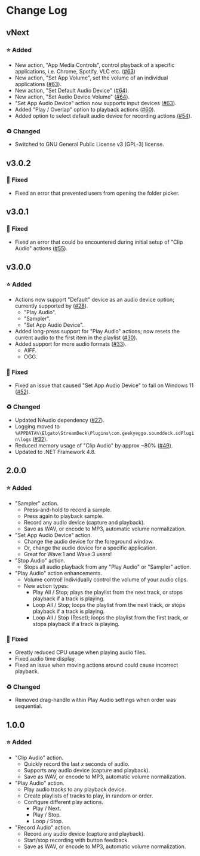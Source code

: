 # Change Log

## vNext

### ⭐ Added

- New action, "App Media Controls", control playback of a specific applications, i.e. Chrome, Spotify, VLC etc. ([#63](https://github.com/GeekyEggo/SoundDeck/issues/63))
- New action, "Set App Volume", set the volume of an individual applications ([#63](https://github.com/GeekyEggo/SoundDeck/issues/63)).
- New action, "Set Default Audio Device" ([#64](https://github.com/GeekyEggo/SoundDeck/issues/64)).
- New action, "Set Audio Device Volume" ([#64](https://github.com/GeekyEggo/SoundDeck/issues/64)).
- "Set App Audio Device" action now supports input devices ([#63](https://github.com/GeekyEggo/SoundDeck/issues/63)). 
- Added "Play / Overlap" option to playback actions ([#60](https://github.com/GeekyEggo/SoundDeck/issues/60)).
- Added option to select default audio device for recording actions ([#54](https://github.com/GeekyEggo/SoundDeck/issues/54)).

### ♻ Changed

- Switched to GNU General Public License v3 (GPL-3) license.

## v3.0.2

### 🐞 Fixed

- Fixed an error that prevented users from opening the folder picker.

## v3.0.1

### 🐞 Fixed

- Fixed an error that could be encountered during initial setup of "Clip Audio" actions ([#55](https://github.com/GeekyEggo/SoundDeck/issues/55)).

## v3.0.0

### ⭐ Added

- Actions now support "Default" device as an audio device option; currently supported by ([#28](https://github.com/GeekyEggo/SoundDeck/issues/28)).
  - "Play Audio".
  - "Sampler".
  - "Set App Audio Device".
- Added long-press support for "Play Audio" actions; now resets the current audio to the first item in the playlist ([#30](https://github.com/GeekyEggo/SoundDeck/issues/30)).
- Added support for more audio formats ([#33](https://github.com/GeekyEggo/SoundDeck/issues/33)).
  - AIFF.
  - OGG.

### 🐞 Fixed

- Fixed an issue that caused "Set App Audio Device" to fail on Windows 11 ([#52](https://github.com/GeekyEggo/SoundDeck/issues/52)).

### ♻ Changed

- Updated NAudio dependency ([#27](https://github.com/GeekyEggo/SoundDeck/issues/27)).
- Logging moved to `%APPDATA%\Elgato\StreamDeck\Plugins\com.geekyeggo.sounddeck.sdPlugin\logs` ([#32](https://github.com/GeekyEggo/SoundDeck/issues/32)).
- Reduced memory usage of "Clip Audio" by approx ~80% ([#49](https://github.com/GeekyEggo/SoundDeck/issues/49)).
- Updated to .NET Framework 4.8.

## 2.0.0

### ⭐ Added

- "Sampler" action.
  - Press-and-hold to record a sample.
  - Press again to playback sample.
  - Record any audio device (capture and playback).
  - Save as WAV, or encode to MP3, automatic volume normalization.
- "Set App Audio Device" action.
  - Change the audio device for the foreground window.
  - Or, change the audio device for a specific application.
  - Great for Wave:1 and Wave:3 users!
- "Stop Audio" action.
  - Stops all audio playback from any "Play Audio" or "Sampler" action.
- "Play Audio" action enhancements.
  - Volume control! Individually control the volume of your audio clips.
  - New action types:
    - Play All / Stop; plays the playlist from the next track, or stops playback if a track is playing.
    - Loop All / Stop; loops the playlist from the next track, or stops playback if a track is playing.
    - Loop All / Stop (Reset); loops the playlist from the first track, or stops playback if a track is playing.

### 🐞 Fixed

- Greatly reduced CPU usage when playing audio files.
- Fixed audio time display.
- Fixed an issue when moving actions around could cause incorrect playback.

### ♻ Changed

- Removed drag-handle within Play Audio settings when order was sequential.

## 1.0.0

### ⭐ Added

- "Clip Audio" action.
  - Quickly record the last *x* seconds of audio.
  - Supports any audio device (capture and playback).
  - Save as WAV, or encode to MP3, automatic volume normalization.
- "Play Audio" action.
  - Play audio tracks to any playback device.
  - Create playlists of tracks to play, in random or order.
  - Configure different play actions.
    - Play / Next.
    - Play / Stop.
    - Loop / Stop.
- "Record Audio" action.
  - Record any audio device (capture and playback).
  - Start/stop recording with button feedback.
  - Save as WAV, or encode to MP3, automatic volume normalization.

